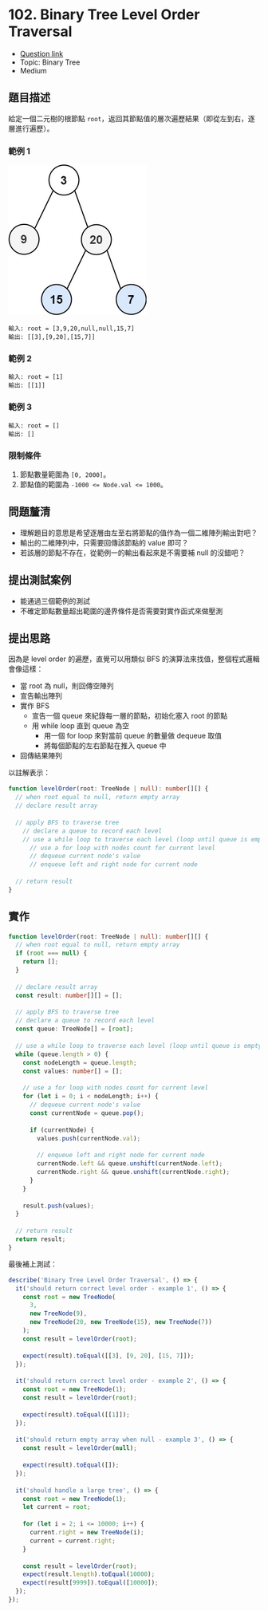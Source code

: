 # 102. Binary Tree Level Order Traversal

- [Question link](https://leetcode.com/problems/binary-tree-level-order-traversal)
- Topic: Binary Tree
- Medium

## 題目描述

給定一個二元樹的根節點 `root`，返回其節點值的層次遍歷結果（即從左到右，逐層進行遍歷）。

### 範例 1

![102.jpg](./102.jpg)

```plain
輸入: root = [3,9,20,null,null,15,7]
輸出: [[3],[9,20],[15,7]]
```

### 範例 2

```plain
輸入: root = [1]
輸出: [[1]]
```

### 範例 3

```plain
輸入: root = []
輸出: []
```

### 限制條件

1. 節點數量範圍為 `[0, 2000]`。
2. 節點值的範圍為 `-1000 <= Node.val <= 1000`。

## 問題釐清

- 理解題目的意思是希望逐層由左至右將節點的值作為一個二維陣列輸出對吧？
- 輸出的二維陣列中，只需要回傳該節點的 value 即可？
- 若該層的節點不存在，從範例一的輸出看起來是不需要補 null 的沒錯吧？

## **提出測試案例**

- 能通過三個範例的測試
- 不確定節點數量超出範圍的邊界條件是否需要對實作函式來做壓測

## 提出思路

因為是 level order 的遍歷，直覺可以用類似 BFS 的演算法來找值，整個程式邏輯會像這樣：

- 當 root 為 null，則回傳空陣列
- 宣告輸出陣列
- 實作 BFS
   - 宣告一個 queue 來紀錄每一層的節點，初始化塞入 root 的節點
   - 用 while loop 直到 queue 為空
      - 用一個 for loop 來對當前 queue 的數量做 dequeue 取值
      - 將每個節點的左右節點在推入 queue 中
- 回傳結果陣列

以註解表示：

```ts
function levelOrder(root: TreeNode | null): number[][] {
  // when root equal to null, return empty array
  // declare result array

  // apply BFS to traverse tree
    // declare a queue to record each level
    // use a while loop to traverse each level (loop until queue is empty)
      // use a for loop with nodes count for current level
      // dequeue current node's value
      // enqueue left and right node for current node

  // return result
}
```

## 實作

```ts
function levelOrder(root: TreeNode | null): number[][] {
  // when root equal to null, return empty array
  if (root === null) {
    return [];
  }

  // declare result array
  const result: number[][] = [];

  // apply BFS to traverse tree
  // declare a queue to record each level
  const queue: TreeNode[] = [root];

  // use a while loop to traverse each level (loop until queue is empty)
  while (queue.length > 0) {
    const nodeLength = queue.length;
    const values: number[] = [];

    // use a for loop with nodes count for current level
    for (let i = 0; i < nodeLength; i++) {
      // dequeue current node's value
      const currentNode = queue.pop();

      if (currentNode) {
        values.push(currentNode.val);

        // enqueue left and right node for current node
        currentNode.left && queue.unshift(currentNode.left);
        currentNode.right && queue.unshift(currentNode.right);
      }
    }

    result.push(values);
  }

  // return result
  return result;
}
```

最後補上測試：

```ts
describe('Binary Tree Level Order Traversal', () => {
  it('should return correct level order - example 1', () => {
    const root = new TreeNode(
      3,
      new TreeNode(9),
      new TreeNode(20, new TreeNode(15), new TreeNode(7))
    );
    const result = levelOrder(root);

    expect(result).toEqual([[3], [9, 20], [15, 7]]);
  });

  it('should return correct level order - example 2', () => {
    const root = new TreeNode(1);
    const result = levelOrder(root);

    expect(result).toEqual([[1]]);
  });

  it('should return empty array when null - example 3', () => {
    const result = levelOrder(null);

    expect(result).toEqual([]);
  });

  it('should handle a large tree', () => {
    const root = new TreeNode(1);
    let current = root;

    for (let i = 2; i <= 10000; i++) {
      current.right = new TreeNode(i);
      current = current.right;
    }

    const result = levelOrder(root);
    expect(result.length).toEqual(10000);
    expect(result[9999]).toEqual([10000]);
  });
});
```